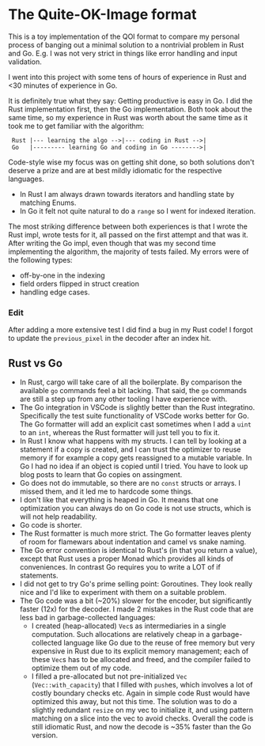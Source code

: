 # The Quite-OK-Image format

This is a toy implementation of the QOI format to compare my personal process of banging out a minimal solution to a nontrivial problem in Rust and Go. E.g. I was not very strict in things like error handling and input validation.

I went into this project with some tens of hours of experience in Rust and <30 minutes of experience in Go.

It is definitely true what they say: Getting productive is easy in Go. I did the Rust implementation first, then the Go implementation. Both took about the same time, so my experience in Rust was worth about the same time as it took me to get familiar with the algorithm:

```
 Rust |--- learning the algo -->|--- coding in Rust -->|
 Go   |--------- learning Go and coding in Go -------->|
 ```

Code-style wise my focus was on getting shit done, so both solutions don't deserve a prize and are at best mildly idiomatic for the respective languages. 
* In Rust I am always drawn towards iterators and handling state by matching Enums. 
* In Go it felt not quite natural to do a `range` so I went for indexed iteration.

The most striking difference between both experiences is that I wrote the Rust impl, wrote tests for it, all passed on the first attempt and that was it. After writing the Go impl, even though that was my second time implementing the algorithm, the majority of tests failed. My errors were of the following types:
* off-by-one in the indexing
* field orders flipped in struct creation
* handling edge cases.

### Edit
After adding a more extensive test I did find a bug in my Rust code! I forgot to update the `previous_pixel` in the decoder after an index hit.

## Rust vs Go

* In Rust, cargo will take care of all the boilerplate. By comparison the available `go` commands feel a bit lacking. That said, the `go` commands are still a step up from any other tooling I have experience with.
* The Go integration in VSCode is slightly better than the Rust integratino. Specifically the test suite functionality of VSCode works better for Go. The Go formatter will add an explicit cast sometimes when I add a `uint` to an `int`, whereas the Rust formatter will just tell you to fix it.
* In Rust I know what happens with my structs. I can tell by looking at a statement if a copy is created, and I can trust the optimizer to reuse memory if for example a copy gets reassigned to a mutable variable. In Go I had no idea if an object is copied until I tried. You have to look up blog posts to learn that Go copies on assingment.
* Go does not do immutable, so there are no `const` structs or arrays. I missed them, and it led me to hardcode some things.
* I don't like that everything is heaped in Go. It means that one optimization you can always do on Go code is not use structs, which is will not help readability.
* Go code is shorter.
* The Rust formatter is much more strict. The Go formatter leaves plenty of room for flamewars about indentation and camel vs snake naming.
* The Go error convention is identical to Rust's (in that you return a value), except that Rust uses a proper Monad which provides all kinds of conveniences. In contrast Go requires you to write a LOT of if statements.
* I did not get to try Go's prime selling point: Goroutines. They look really nice and I'd like to experiment with them on a suitable problem.
* The Go code was a bit (~20%) slower for the encoder, but significantly faster (12x) for the decoder. I made 2 mistakes in the Rust code that are less bad in garbage-collected languages:
  - I created (heap-allocated) `Vec`s as intermediaries in a single computation. Such allocations are relatively cheap in a garbage-collected language like Go due to the reuse of free memory but very expensive in Rust due to its explicit memory management; each of these `Vec`s has to be allocated and freed, and the compiler failed to optimize them out of my code.
  - I filled a pre-allocated but not pre-initialized `Vec` (`Vec::with_capacity`) that I filled with `push`es, which involves a lot of costly boundary checks etc. Again in simple code Rust would have optimized this away, but not this time. The solution was to do a slightly redundant `resize` on my vec to initialize it, and using pattern matching on a slice into the vec to avoid checks.
  Overall the code is still idiomatic Rust, and now the decode is ~35% faster than the Go version.